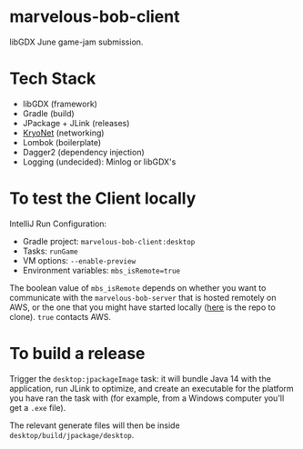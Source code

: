 # marvelous-bob-client
libGDX June game-jam submission.

# Tech Stack

* libGDX (framework)
* Gradle (build)
* JPackage + JLink (releases)
* [KryoNet](https://github.com/EsotericSoftware/kryonet) (networking)
* Lombok (boilerplate)
* Dagger2 (dependency injection)
* Logging (undecided): Minlog or libGDX's

# To test the Client locally

IntelliJ Run Configuration:

* Gradle project: ``marvelous-bob-client:desktop``
* Tasks: ``runGame``
* VM options: ``--enable-preview``
* Environment variables: ``mbs_isRemote=true``

The boolean value of ``mbs_isRemote`` depends on whether you want to communicate with the `marvelous-bob-server` that is hosted remotely on AWS, or the one that you might have started locally ([here](https://github.com/L-Applin/marvelous-bob-server) is the repo to clone). `true` contacts AWS.

# To build a release

Trigger the ``desktop:jpackageImage`` task: it will bundle Java 14 with the application, run JLink to optimize, and create an executable for the platform you have ran the task with (for example, from a Windows computer you'll get a `.exe` file).

The relevant generate files will then be inside ``desktop/build/jpackage/desktop``.